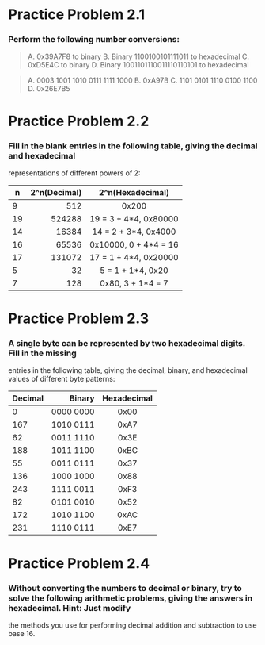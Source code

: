 # Practice Problem 2.1
### Perform the following number conversions:
> A. 0x39A7F8 to binary
> B. Binary 1100100101111011 to hexadecimal
> C. 0xD5E4C to binary
> D. Binary 1001101110011110110101 to hexadecimal

> A. 0003 1001 1010 0111 1111 1000
> B. 0xA97B
> C. 1101 0101 1110 0100 1100
> D. 0x26E7B5

# Practice Problem 2.2
### Fill in the blank entries in the following table, giving the decimal and hexadecimal
representations of different powers of 2:

| n        | 2^n(Decimal)   |  2^n(Hexadecimal)  |
| --------   | -----:  | :----:  |
| 9     | 512 |   0x200     |
| 19        |     524288 |   19 = 3 + 4*4, 0x80000   |
|  14       |    16384    | 14 = 2 + 3*4, 0x4000   |
|  16       |    65536    | 0x10000, 0 + 4*4 = 16   |
|  17       |    131072    |17 = 1 + 4*4, 0x20000   |
|  5       |    32    | 5 = 1 + 1*4, 0x20   |
|  7       |    128    | 0x80, 3 + 1*4 = 7    |

# Practice Problem 2.3
### A single byte can be represented by two hexadecimal digits. Fill in the missing
entries in the following table, giving the decimal, binary, and hexadecimal values
of different byte patterns:

| Decimal        | Binary   |  Hexadecimal  |
| --------   | -----:  | :----:  |
| 0     | 0000 0000 |   0x00     |
| 167        |     1010 0111 |   0xA7   |
|  62       |    0011 1110    | 0x3E   |
|  188       |    1011 1100    | 0xBC   |
|  55       |    0011 0111    | 0x37   |
|  136       |    1000 1000    | 0x88   |
|  243       |    1111 0011    | 0xF3   |
|  82       |    0101 0010    | 0x52   |
|  172       |    1010 1100    | 0xAC   |
|  231       |    1110 0111    | 0xE7   |

# Practice Problem 2.4
### Without converting the numbers to decimal or binary, try to solve the following arithmetic problems, giving the answers in hexadecimal. Hint: Just modify
the methods you use for performing decimal addition and subtraction to use
base 16.
